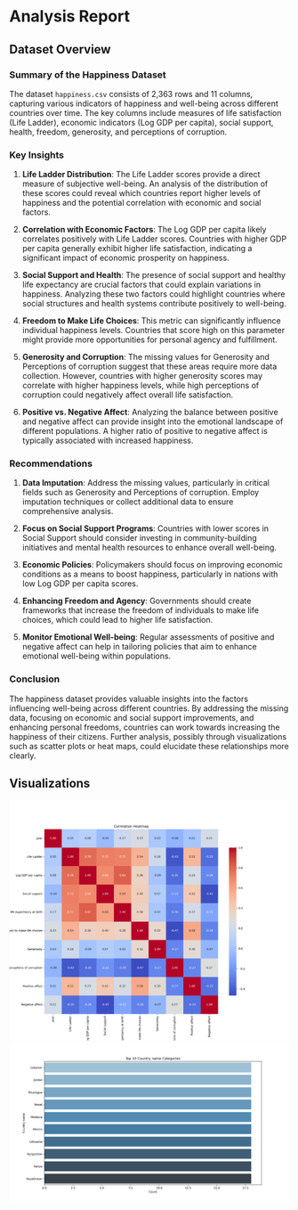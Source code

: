 # Analysis Report

## Dataset Overview
### Summary of the Happiness Dataset

The dataset `happiness.csv` consists of 2,363 rows and 11 columns, capturing various indicators of happiness and well-being across different countries over time. The key columns include measures of life satisfaction (Life Ladder), economic indicators (Log GDP per capita), social support, health, freedom, generosity, and perceptions of corruption. 

### Key Insights

1. **Life Ladder Distribution**: The Life Ladder scores provide a direct measure of subjective well-being. An analysis of the distribution of these scores could reveal which countries report higher levels of happiness and the potential correlation with economic and social factors.

2. **Correlation with Economic Factors**: The Log GDP per capita likely correlates positively with Life Ladder scores. Countries with higher GDP per capita generally exhibit higher life satisfaction, indicating a significant impact of economic prosperity on happiness.

3. **Social Support and Health**: The presence of social support and healthy life expectancy are crucial factors that could explain variations in happiness. Analyzing these two factors could highlight countries where social structures and health systems contribute positively to well-being.

4. **Freedom to Make Life Choices**: This metric can significantly influence individual happiness levels. Countries that score high on this parameter might provide more opportunities for personal agency and fulfillment.

5. **Generosity and Corruption**: The missing values for Generosity and Perceptions of corruption suggest that these areas require more data collection. However, countries with higher generosity scores may correlate with higher happiness levels, while high perceptions of corruption could negatively affect overall life satisfaction.

6. **Positive vs. Negative Affect**: Analyzing the balance between positive and negative affect can provide insight into the emotional landscape of different populations. A higher ratio of positive to negative affect is typically associated with increased happiness.

### Recommendations

1. **Data Imputation**: Address the missing values, particularly in critical fields such as Generosity and Perceptions of corruption. Employ imputation techniques or collect additional data to ensure comprehensive analysis.

2. **Focus on Social Support Programs**: Countries with lower scores in Social Support should consider investing in community-building initiatives and mental health resources to enhance overall well-being.

3. **Economic Policies**: Policymakers should focus on improving economic conditions as a means to boost happiness, particularly in nations with low Log GDP per capita scores.

4. **Enhancing Freedom and Agency**: Governments should create frameworks that increase the freedom of individuals to make life choices, which could lead to higher life satisfaction.

5. **Monitor Emotional Well-being**: Regular assessments of positive and negative affect can help in tailoring policies that aim to enhance emotional well-being within populations.

### Conclusion

The happiness dataset provides valuable insights into the factors influencing well-being across different countries. By addressing the missing data, focusing on economic and social support improvements, and enhancing personal freedoms, countries can work towards increasing the happiness of their citizens. Further analysis, possibly through visualizations such as scatter plots or heat maps, could elucidate these relationships more clearly.

## Visualizations
![Chart](/happiness/happiness_heatmap.png)
![Chart](/happiness/happiness_barplot.png)
